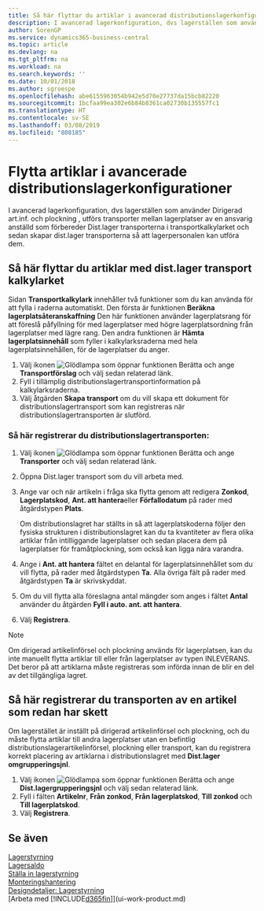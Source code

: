 ```yaml
---
title: Så här flyttar du artiklar i avancerad distributionslagerkonfiguration | Microsoft Docs
description: I avancerad lagerkonfiguration, dvs lagerställen som använder Dirigerad art.inf. och plockning , utförs transporter mellan lagerplatser av en ansvarig anställd som förbereder Dist.lager transporterna i transportkalkylarket och sedan skapar dist.lager transporterna så att lagerpersonalen kan utföra dem.
author: SorenGP
ms.service: dynamics365-business-central
ms.topic: article
ms.devlang: na
ms.tgt_pltfrm: na
ms.workload: na
ms.search.keywords: ''
ms.date: 10/01/2018
ms.author: sgroespe
ms.openlocfilehash: abe6155963054b942e5d70e27737da15bcb82220
ms.sourcegitcommit: 1bcfaa99ea302e6b84b8361ca02730b135557fc1
ms.translationtype: HT
ms.contentlocale: sv-SE
ms.lasthandoff: 03/08/2019
ms.locfileid: "808185"
---
```

# <a name="move-items-in-advanced-warehouse-configurations"></a>Flytta artiklar i avancerade distributionslagerkonfigurationer
I avancerad lagerkonfiguration, dvs lagerställen som använder Dirigerad art.inf. och plockning , utförs transporter mellan lagerplatser av en ansvarig anställd som förbereder Dist.lager transporterna i transportkalkylarket och sedan skapar dist.lager transporterna så att lagerpersonalen kan utföra dem.  

## <a name="to-move-items-with-the-warehouse-movement-worksheet"></a>Så här flyttar du artiklar med dist.lager transport kalkylarket
Sidan **Transportkalkylark** innehåller två funktioner som du kan använda för att fylla i raderna automatiskt. Den första är funktionen **Beräkna lagerplatsåteranskaffning** Den här funktionen använder lagerplatsrang för att föreslå påfyllning för med lagerplatser med högre lagerplatsordning från lagerplatser med lägre rang. Den andra funktionen är **Hämta lagerplatsinnehåll** som fyller i kalkylarksraderna med hela lagerplatsinnehållen, för de lagerplatser du anger.

1.  Välj ikonen ![Glödlampa som öppnar funktionen Berätta](media/ui-search/search_small.png "Berätta vad du vill göra") och ange **Transportförslag** och välj sedan relaterad länk.  
2.  Fyll i tillämplig distributionslagertransportinformation på kalkylarksraderna.  
3. Välj åtgärden **Skapa transport** om du vill skapa ett dokument för distributionslagertransport som kan registreras när distributionslagertransporten är slutförd.  

### <a name="to-register-the-warehouse-movement"></a>Så här registrerar du distributionslagertransporten:  
1.  Välj ikonen ![Glödlampa som öppnar funktionen Berätta](media/ui-search/search_small.png "Berätta vad du vill göra") och ange **Transporter** och välj sedan relaterad länk.  
2.  Öppna Dist.lager transport som du vill arbeta med.  
3.  Ange var och när artikeln i fråga ska flytta genom att redigera **Zonkod**, **Lagerplatskod**, **Ant. att hantera**eller **Förfallodatum** på rader med åtgärdstypen **Plats**.  

    Om distributionslagret har ställts in så att lagerplatskoderna följer den fysiska strukturen i distributionslagret kan du ta kvantiteter av flera olika artiklar från intilliggande lagerplatser och sedan placera dem på lagerplatser för framåtplockning, som också kan ligga nära varandra.  
4.  Ange i **Ant. att hantera** fältet en delantal för lagerplatsinnehållet som du vill flytta, på rader med åtgärdstypen **Ta**. Alla övriga fält på rader med åtgärdstypen **Ta** är skrivskyddat.  
5.  Om du vill flytta alla föreslagna antal mängder som anges i fältet **Antal** använder du åtgärden **Fyll i auto. ant. att hantera**.  
6. Välj **Registrera**.  

> [!NOTE]  
>  Om dirigerad artikelinförsel och plockning används för lagerplatsen, kan du inte manuellt flytta artiklar till eller från lagerplatser av typen INLEVERANS. Det beror på att artiklarna måste registreras som införda innan de blir en del av det tillgängliga lagret.

## <a name="to-register-the-movement-of-an-item-that-has-already-occurred"></a>Så här registrerar du transporten av en artikel som redan har skett  
Om lagerstället är inställt på dirigerad artikelinförsel och plockning, och du måste flytta artiklar till andra lagerplatser utan en befintlig distributionslagerartikelinförsel, plockning eller transport, kan du registrera korrekt placering av artiklarna i distributionslagret med **Dist.lager omgrupperingsjnl**.

1.  Välj ikonen ![Glödlampa som öppnar funktionen Berätta](media/ui-search/search_small.png "Berätta vad du vill göra") och ange **Dist.lagergrupperingsjnl** och välj sedan relaterad länk.  
2.  Fyll i fälten **Artikelnr**, **Från zonkod**, **Från lagerplatskod**, **Till zonkod** och **Till lagerplatskod**.  
3.  Välj **Registrera**.  

## <a name="see-also"></a>Se även  
[Lagerstyrning](warehouse-manage-warehouse.md)  
[Lagersaldo](inventory-manage-inventory.md)  
[Ställa in lagerstyrning](warehouse-setup-warehouse.md)     
[Monteringshantering](assembly-assemble-items.md)    
[Designdetaljer: Lagerstyrning](design-details-warehouse-management.md)  
[Arbeta med [!INCLUDE[d365fin](includes/d365fin_md.md)]](ui-work-product.md)
